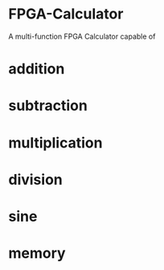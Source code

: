 # FPGA-Calculator
A multi-function FPGA Calculator capable of 
# addition
# subtraction
# multiplication
# division
# sine
# memory
